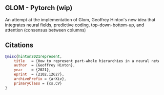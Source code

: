 ## GLOM - Pytorch (wip)

An attempt at the implementation of Glom, Geoffrey Hinton's new idea that integrates neural fields, predictive coding, top-down-bottom-up, and attention (consensus between columns)

## Citations

```bibtex
@misc{hinton2021represent,
    title   = {How to represent part-whole hierarchies in a neural network}, 
    author  = {Geoffrey Hinton},
    year    = {2021},
    eprint  = {2102.12627},
    archivePrefix = {arXiv},
    primaryClass = {cs.CV}
}
```
